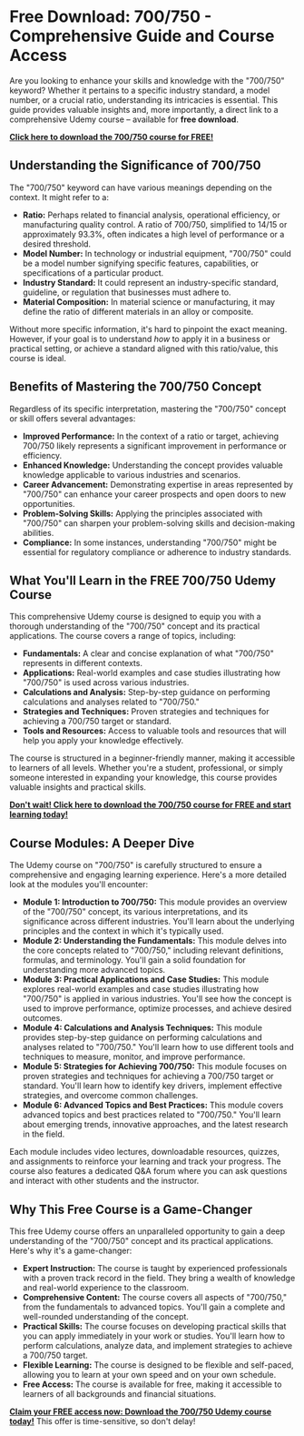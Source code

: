 # Free Download: 700/750 - Comprehensive Guide and Course Access

Are you looking to enhance your skills and knowledge with the "700/750" keyword? Whether it pertains to a specific industry standard, a model number, or a crucial ratio, understanding its intricacies is essential. This guide provides valuable insights and, more importantly, a direct link to a comprehensive Udemy course – available for **free download**.

[**Click here to download the 700/750 course for FREE!**](https://udemywork.com/700-750)

## Understanding the Significance of 700/750

The "700/750" keyword can have various meanings depending on the context. It might refer to a:

*   **Ratio:** Perhaps related to financial analysis, operational efficiency, or manufacturing quality control. A ratio of 700/750, simplified to 14/15 or approximately 93.3%, often indicates a high level of performance or a desired threshold.
*   **Model Number:** In technology or industrial equipment, "700/750" could be a model number signifying specific features, capabilities, or specifications of a particular product.
*   **Industry Standard:** It could represent an industry-specific standard, guideline, or regulation that businesses must adhere to.
*   **Material Composition:** In material science or manufacturing, it may define the ratio of different materials in an alloy or composite.

Without more specific information, it's hard to pinpoint the exact meaning. However, if your goal is to understand *how* to apply it in a business or practical setting, or achieve a standard aligned with this ratio/value, this course is ideal.

## Benefits of Mastering the 700/750 Concept

Regardless of its specific interpretation, mastering the "700/750" concept or skill offers several advantages:

*   **Improved Performance:** In the context of a ratio or target, achieving 700/750 likely represents a significant improvement in performance or efficiency.
*   **Enhanced Knowledge:** Understanding the concept provides valuable knowledge applicable to various industries and scenarios.
*   **Career Advancement:** Demonstrating expertise in areas represented by "700/750" can enhance your career prospects and open doors to new opportunities.
*   **Problem-Solving Skills:** Applying the principles associated with "700/750" can sharpen your problem-solving skills and decision-making abilities.
*   **Compliance:** In some instances, understanding "700/750" might be essential for regulatory compliance or adherence to industry standards.

## What You'll Learn in the FREE 700/750 Udemy Course

This comprehensive Udemy course is designed to equip you with a thorough understanding of the "700/750" concept and its practical applications. The course covers a range of topics, including:

*   **Fundamentals:** A clear and concise explanation of what "700/750" represents in different contexts.
*   **Applications:** Real-world examples and case studies illustrating how "700/750" is used across various industries.
*   **Calculations and Analysis:** Step-by-step guidance on performing calculations and analyses related to "700/750."
*   **Strategies and Techniques:** Proven strategies and techniques for achieving a 700/750 target or standard.
*   **Tools and Resources:** Access to valuable tools and resources that will help you apply your knowledge effectively.

The course is structured in a beginner-friendly manner, making it accessible to learners of all levels. Whether you're a student, professional, or simply someone interested in expanding your knowledge, this course provides valuable insights and practical skills.

[**Don't wait! Click here to download the 700/750 course for FREE and start learning today!**](https://udemywork.com/700-750)

## Course Modules: A Deeper Dive

The Udemy course on "700/750" is carefully structured to ensure a comprehensive and engaging learning experience. Here's a more detailed look at the modules you'll encounter:

*   **Module 1: Introduction to 700/750:** This module provides an overview of the "700/750" concept, its various interpretations, and its significance across different industries. You'll learn about the underlying principles and the context in which it's typically used.
*   **Module 2: Understanding the Fundamentals:** This module delves into the core concepts related to "700/750," including relevant definitions, formulas, and terminology. You'll gain a solid foundation for understanding more advanced topics.
*   **Module 3: Practical Applications and Case Studies:** This module explores real-world examples and case studies illustrating how "700/750" is applied in various industries. You'll see how the concept is used to improve performance, optimize processes, and achieve desired outcomes.
*   **Module 4: Calculations and Analysis Techniques:** This module provides step-by-step guidance on performing calculations and analyses related to "700/750." You'll learn how to use different tools and techniques to measure, monitor, and improve performance.
*   **Module 5: Strategies for Achieving 700/750:** This module focuses on proven strategies and techniques for achieving a 700/750 target or standard. You'll learn how to identify key drivers, implement effective strategies, and overcome common challenges.
*   **Module 6: Advanced Topics and Best Practices:** This module covers advanced topics and best practices related to "700/750." You'll learn about emerging trends, innovative approaches, and the latest research in the field.

Each module includes video lectures, downloadable resources, quizzes, and assignments to reinforce your learning and track your progress. The course also features a dedicated Q&A forum where you can ask questions and interact with other students and the instructor.

## Why This Free Course is a Game-Changer

This free Udemy course offers an unparalleled opportunity to gain a deep understanding of the "700/750" concept and its practical applications. Here's why it's a game-changer:

*   **Expert Instruction:** The course is taught by experienced professionals with a proven track record in the field. They bring a wealth of knowledge and real-world experience to the classroom.
*   **Comprehensive Content:** The course covers all aspects of "700/750," from the fundamentals to advanced topics. You'll gain a complete and well-rounded understanding of the concept.
*   **Practical Skills:** The course focuses on developing practical skills that you can apply immediately in your work or studies. You'll learn how to perform calculations, analyze data, and implement strategies to achieve a 700/750 target.
*   **Flexible Learning:** The course is designed to be flexible and self-paced, allowing you to learn at your own speed and on your own schedule.
*   **Free Access:** The course is available for free, making it accessible to learners of all backgrounds and financial situations.

[**Claim your FREE access now: Download the 700/750 Udemy course today!**](https://udemywork.com/700-750) This offer is time-sensitive, so don't delay!
